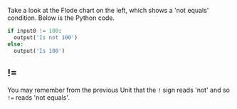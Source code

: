 Take a look at the Flode chart on the left, which shows a 'not equals' condition. Below is the Python code.

```python
if input0 != 100:
  output('Is not 100')
else:
  output('Is 100')
```

## !=
You may remember from the previous Unit that the `!` sign reads 'not' and so `!=` reads 'not equals'.
